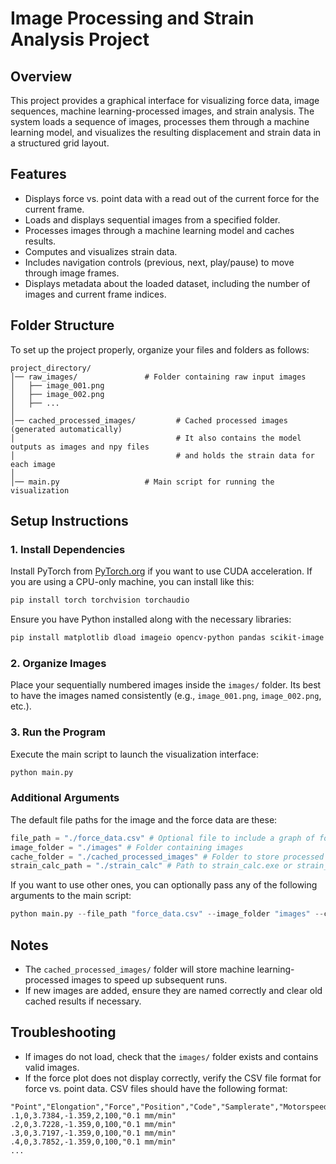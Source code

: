 # Image Processing and Strain Analysis Project

## Overview

This project provides a graphical interface for visualizing force data, image sequences, machine learning-processed images, and strain analysis. The system loads a sequence of images, processes them through a machine learning model, and visualizes the resulting displacement and strain data in a structured grid layout.

## Features

- Displays force vs. point data with a read out of the current force for the current frame.
- Loads and displays sequential images from a specified folder.
- Processes images through a machine learning model and caches results.
- Computes and visualizes strain data.
- Includes navigation controls (previous, next, play/pause) to move through image frames.
- Displays metadata about the loaded dataset, including the number of images and current frame indices.

## Folder Structure

To set up the project properly, organize your files and folders as follows:

```
project_directory/
│── raw_images/               # Folder containing raw input images
│   ├── image_001.png
│   ├── image_002.png
│   ├── ...
│
│── cached_processed_images/         # Cached processed images (generated automatically)
│                                    # It also contains the model outputs as images and npy files
│                                    # and holds the strain data for each image
│
│── main.py                   # Main script for running the visualization
```

## Setup Instructions

### 1. Install Dependencies

Install PyTorch from [PyTorch.org](https://pytorch.org/) if you want to use CUDA acceleration.
If you are using a CPU-only machine, you can install like this:

```sh
pip install torch torchvision torchaudio
```

Ensure you have Python installed along with the necessary libraries:

```sh
pip install matplotlib dload imageio opencv-python pandas scikit-image numpy
```

### 2. Organize Images

Place your sequentially numbered images inside the `images/` folder. Its best to have the images named consistently (e.g., `image_001.png`, `image_002.png`, etc.).

### 3. Run the Program

Execute the main script to launch the visualization interface:

```sh
python main.py
```

### Additional Arguments

The default file paths for the image and the force data are these:

```python
file_path = "./force_data.csv" # Optional file to include a graph of force vs. point
image_folder = "./images" # Folder containing images
cache_folder = "./cached_processed_images" # Folder to store processed images if needed
strain_calc_path = "./strain_calc" # Path to strain_calc.exe or strain_calc executable, it will be downloaded if not found
```

If you want to use other ones, you can optionally pass any of the following arguments to the main script:

```python
python main.py --file_path "force_data.csv" --image_folder "images" --cache_folder "cached_processed_images" --strain_calc_path "strain_calc"
```

## Notes

- The `cached_processed_images/` folder will store machine learning-processed images to speed up subsequent runs.
- If new images are added, ensure they are named correctly and clear old cached results if necessary.

## Troubleshooting

- If images do not load, check that the `images/` folder exists and contains valid images.
- If the force plot does not display correctly, verify the CSV file format for force vs. point data. CSV files should have the following format:

```
"Point","Elongation","Force","Position","Code","Samplerate","Motorspeed"
.1,0,3.7384,-1.359,2,100,"0.1 mm/min"
.2,0,3.7228,-1.359,0,100,"0.1 mm/min"
.3,0,3.7197,-1.359,0,100,"0.1 mm/min"
.4,0,3.7852,-1.359,0,100,"0.1 mm/min"
...
```
